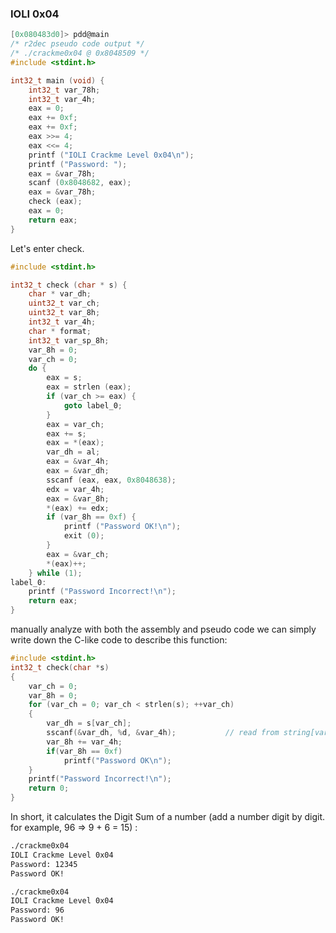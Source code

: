 ### IOLI 0x04

```C
[0x080483d0]> pdd@main
/* r2dec pseudo code output */
/* ./crackme0x04 @ 0x8048509 */
#include <stdint.h>

int32_t main (void) {
    int32_t var_78h;
    int32_t var_4h;
    eax = 0;
    eax += 0xf;
    eax += 0xf;
    eax >>= 4;
    eax <<= 4;
    printf ("IOLI Crackme Level 0x04\n");
    printf ("Password: ");
    eax = &var_78h;
    scanf (0x8048682, eax);
    eax = &var_78h;
    check (eax);
    eax = 0;
    return eax;
}
```

Let's enter check.

```C
#include <stdint.h>

int32_t check (char * s) {
    char * var_dh;
    uint32_t var_ch;
    uint32_t var_8h;
    int32_t var_4h;
    char * format;
    int32_t var_sp_8h;
    var_8h = 0;
    var_ch = 0;
    do {
        eax = s;
        eax = strlen (eax);
        if (var_ch >= eax) {
            goto label_0;
        }
        eax = var_ch;
        eax += s;
        eax = *(eax);
        var_dh = al;
        eax = &var_4h;
        eax = &var_dh;
        sscanf (eax, eax, 0x8048638);
        edx = var_4h;
        eax = &var_8h;
        *(eax) += edx;
        if (var_8h == 0xf) {
            printf ("Password OK!\n");
            exit (0);
        }
        eax = &var_ch;
        *(eax)++;
    } while (1);
label_0:
    printf ("Password Incorrect!\n");
    return eax;
}
```

manually analyze with both the assembly and pseudo code we can simply write down the C-like code to describe this function:

```C
#include <stdint.h>
int32_t check(char *s)
{
    var_ch = 0;
    var_8h = 0;
    for (var_ch = 0; var_ch < strlen(s); ++var_ch)
    {
        var_dh = s[var_ch];
        sscanf(&var_dh, %d, &var_4h);			// read from string[var_ch], store to var_4h
        var_8h += var_4h;
        if(var_8h == 0xf)
            printf("Password OK\n");
    }
    printf("Password Incorrect!\n");
    return 0;
}
```

In short, it calculates the Digit Sum of a number (add a number digit by digit. for example, 96 => 9 + 6 = 15) :

```sh
./crackme0x04
IOLI Crackme Level 0x04
Password: 12345
Password OK!

./crackme0x04
IOLI Crackme Level 0x04
Password: 96
Password OK!
```
